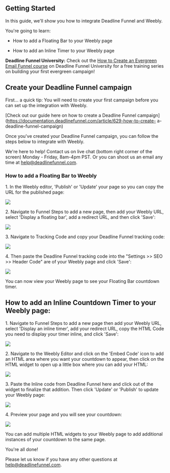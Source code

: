 ## Getting Started

In this guide, we'll show you how to integrate Deadline Funnel and Weebly.

You're going to learn:

  * How to add a Floating Bar to your Weebly page  

  * How to add an Inline Timer to your Weebly page

**Deadline Funnel University:** Check out the [How to Create an Evergreen
Email Funnel course](https://university.deadlinefunnel.com/courses/evergreen)
on Deadline Funnel University for a free training series on building your
first evergreen campaign!

##  Create your Deadline Funnel campaign

First... a quick tip: You will need to create your first campaign before you
can set up the integration with Weebly.

[Check out our guide here on how to create a Deadline Funnel
campaign](https://documentation.deadlinefunnel.com/article/629-how-to-create-
a-deadline-funnel-campaign)  

Once you've created your Deadline Funnel campaign, you can follow the steps
below to integrate with Weebly.

We're here to help! Contact us on live chat (bottom right corner of the
screen) Monday - Friday, 8am-4pm PST. Or you can shoot us an email any time at
help@deadlinefunnel.com.

### How to add a Floating Bar to Weebly

1\. In the Weebly editor, 'Publish' or 'Update' your page so you can copy the URL for the published page: 

![](https://s3.amazonaws.com/helpscout.net/docs/assets/53974d6ce4b0c76107b109d1/images/5d83979a2c7d3a7e9ae15f57/file-WMohJvY5EP.jpg)

2\. Navigate to Funnel Steps to add a new page, then add your Weebly URL, select 'Display a floating bar', add a redirect URL, and then click 'Save': 

![](https://s3.amazonaws.com/helpscout.net/docs/assets/53974d6ce4b0c76107b109d1/images/5c783c362c7d3a0cb932155e/file-JDPyIgnWsG.png)

3\. Navigate to Tracking Code and copy your Deadline Funnel tracking code: 

![](https://s3.amazonaws.com/helpscout.net/docs/assets/53974d6ce4b0c76107b109d1/images/5a7b84f70428634376cfec58/file-nCV9LRDZSb.png)

4\. Then paste the Deadline Funnel tracking code into the "Settings >> SEO >> Header Code" are of your Weebly page and click 'Save': 

![](https://s3.amazonaws.com/helpscout.net/docs/assets/53974d6ce4b0c76107b109d1/images/5d8397b204286364bc8f520e/file-HWYrhq4Ii6.jpg)

You can now view your Weebly page to see your Floating Bar countdown timer.

## How to add an Inline Countdown Timer to your Weebly page:

1\. Navigate to Funnel Steps to add a new page then add your Weebly URL, select 'Display an inline timer', add your redirect URL, copy the HTML Code you need to display your timer inline, and click 'Save': 

![](https://s3.amazonaws.com/helpscout.net/docs/assets/53974d6ce4b0c76107b109d1/images/5c783cd22c7d3a0cb9321570/file-hMgAYWDhqC.png)

2\. Navigate to the Weebly Editor and click on the 'Embed Code' icon to add an HTML area where you want your countdown to appear, then click on the HTML widget to open up a little box where you can add your HTML: 

![](https://s3.amazonaws.com/helpscout.net/docs/assets/53974d6ce4b0c76107b109d1/images/5d839aa704286364bc8f5231/file-grd9z5yDgG.gif)

3\. Paste the Inline code from Deadline Funnel here and click out of the widget to finalize that addition. Then click 'Update' or 'Publish' to update your Weebly page: 

![](https://s3.amazonaws.com/helpscout.net/docs/assets/53974d6ce4b0c76107b109d1/images/5d83979a2c7d3a7e9ae15f57/file-WMohJvY5EP.jpg)

4\. Preview your page and you will see your countdown: 

![](https://s3.amazonaws.com/helpscout.net/docs/assets/53974d6ce4b0c76107b109d1/images/578ea8909033602936036f23/file-SZYioYAkDD.png)

You can add multiple HTML widgets to your Weebly page to add additional
instances of your countdown to the same page.

You're all done!

Please let us know if you have any other questions at
[help@deadlinefunnel.com](mailto:mailto:help@deadlinefunnel.com).

